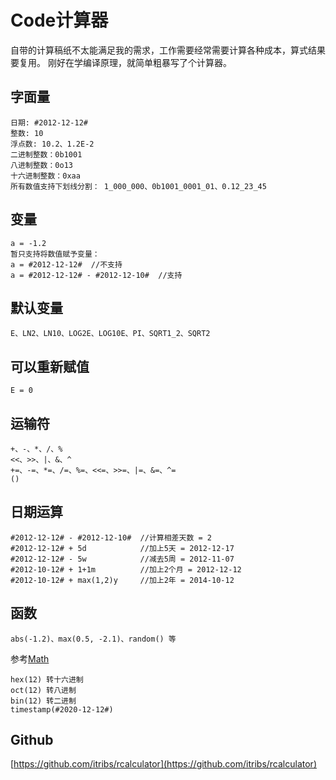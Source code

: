 # Code计算器

自带的计算稿纸不太能满足我的需求，工作需要经常需要计算各种成本，算式结果要复用。
刚好在学编译原理，就简单粗暴写了个计算器。

## 字面量
    日期: #2012-12-12#
    整数: 10
    浮点数: 10.2、1.2E-2
    二进制整数：0b1001  
    八进制整数：0o13
    十六进制整数：0xaa  
    所有数值支持下划线分割： 1_000_000、0b1001_0001_01、0.12_23_45
## 变量  
    a = -1.2  
    暂只支持将数值赋予变量：  
    a = #2012-12-12#  //不支持
    a = #2012-12-12# - #2012-12-10#  //支持
## 默认变量
    E、LN2、LN10、LOG2E、LOG10E、PI、SQRT1_2、SQRT2  
## 可以重新赋值
    E = 0  
## 运输符
    +、-、*、/、%  
    <<、>>、|、&、^
    +=、-=、*=、/=、%=、<<=、>>=、|=、&=、^=  
    ()   
## 日期运算
    #2012-12-12# - #2012-12-10#  //计算相差天数 = 2
    #2012-12-12# + 5d            //加上5天 = 2012-12-17
    #2012-12-12# - 5w            //减去5周 = 2012-11-07
    #2012-10-12# + 1+1m          //加上2个月 = 2012-12-12
    #2012-10-12# + max(1,2)y     //加上2年 = 2014-10-12
## 函数
    abs(-1.2)、max(0.5, -2.1)、random() 等
参考[Math](https://www.w3school.com.cn/jsref/jsref_obj_math.asp)  

    hex(12) 转十六进制
    oct(12) 转八进制
    bin(12) 转二进制
    timestamp(#2020-12-12#)
## Github  
[https://github.com/itribs/rcalculator](https://github.com/itribs/rcalculator)